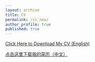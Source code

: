 ```yaml
---
layout: archive
title: CV
permalink: /cv_new/
author_profile: true
published: true
---
```


[Click Here to Download My CV (English)](https://kaixie97.github.io/files/cv_english.pdf)

[点击这里下载我的简历（中文）](https://kaixie97.github.io/files/谢凯简历.pdf)
